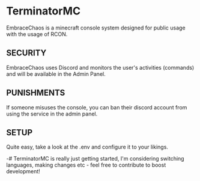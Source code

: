 # TerminatorMC
EmbraceChaos is a minecraft console system designed for public usage with the usage of RCON.

## SECURITY
EmbraceChaos uses Discord and monitors the user's activities (commands) and will be available in the Admin Panel.

## PUNISHMENTS
If someone misuses the console, you can ban their discord account from using the service in the admin panel.

## SETUP
Quite easy, take a look at the .env and configure it to your likings.

-# TerminatorMC is really just getting started, I'm considering switching languages, making changes etc - feel free to contribute to boost development!